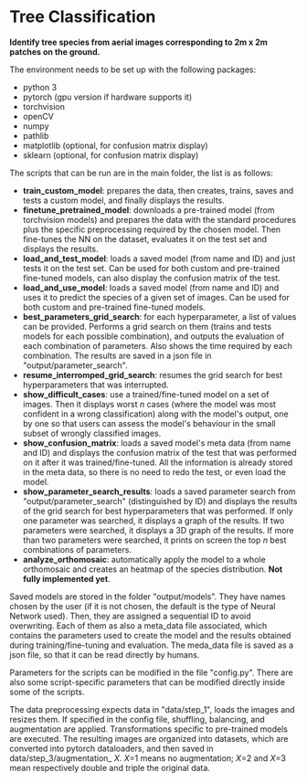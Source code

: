 # Tree Classification
**Identify tree species from aerial images corresponding to 2m x 2m patches on the ground.**

The environment needs to be set up with the following packages:
- python 3
- pytorch (gpu version if hardware supports it)
- torchvision
- openCV
- numpy
- pathlib
- matplotlib (optional, for confusion matrix display)
- sklearn (optional, for confusion matrix display)

The scripts that can be run are in the main folder, the list is as follows:
- **train_custom_model**: prepares the data, then creates, trains, saves and tests a custom model, and finally displays
the results.
- **finetune_pretrained_model**: downloads a pre-trained model (from torchvision models) and prepares the data with the 
standard procedures plus the specific preprocessing required by the chosen model. Then fine-tunes the NN on the
dataset, evaluates it on the test set and displays the results.
- **load_and_test_model**: loads a saved model (from name and ID) and just tests it on the test set. Can be used for
both custom and pre-trained fine-tuned models, can also display the confusion matrix of the test.
- **load_and_use_model**: loads a saved model (from name and ID) and uses it to predict the species of a given set of
images. Can be used for both custom and pre-trained fine-tuned models.
- **best_parameters_grid_search**: for each hyperparameter, a list of values can be provided. Performs a grid search
on them (trains and tests models for each possible combination), and outputs the evaluation of each combination of
parameters. Also shows the time required by each combination. The results are saved in a json file in 
"output/parameter_search".
- **resume_interromped_grid_search**: resumes the grid search for best hyperparameters that was interrupted.
- **show_difficult_cases**: use a trained/fine-tuned model on a set of images. Then it displays worst _n_ cases (where
the model was most confident in a wrong classification) along with the model's output, one by one so that users can
assess the model's behaviour in the small subset of wrongly classified images.
- **show_confusion_matrix**: loads a saved model's meta data (from name and ID) and displays the confusion matrix
of the test that was performed on it after it was trained/fine-tuned. All the information is already stored in the
meta data, so there is no need to redo the test, or even load the model.
- **show_parameter_search_results**: loads a saved parameter search from "output/parameter_search" (distinguished by
ID) and displays the results of the grid search for best hyperparameters that was performed. If only one parameter was
searched, it displays a graph of the results. If two parameters were searched, it displays a 3D graph of the results.
If more than two parameters were searched, it prints on screen the top _n_ best combinations of parameters.
- **analyze_orthomosaic**: automatically apply the model to a whole orthomosaic and creates an heatmap of the 
species distribution. **Not fully implemented yet**.


Saved models are stored in the folder "output/models". They have names chosen by the user (if it is not chosen, the
default is the type of Neural Network used). Then, they are assigned a sequential ID to avoid overwriting. Each of
them as also a meta_data file associated, which contains the parameters used to create the model and the results
obtained during training/fine-tuning and evaluation. The meda_data file is saved as a json file, so that it can be read
directly by humans.

Parameters for the scripts can be modified in the file "config.py". There are also some script-specific parameters
that can be modified directly inside some of the scripts.

The data preprocessing expects data in "data/step_1", loads the images and resizes them. If specified in the config
file, shuffling, balancing, and augmentation are applied. Transformations specific to pre-trained models are executed.
The resulting images are organized into datasets, which are converted into pytorch dataloaders, and then saved in
data/step_3/augmentation_ _X_. _X_=1 means no augmentation; _X_=2 and _X_=3 mean respectively double and triple
the original data.
